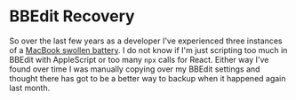 # BBEdit Recovery

So over the last few years as a developer I've experienced three instances of a [MacBook swollen battery](https://www.consumerreports.org/laptop-computers/some-macbook-pro-batteries-can-swell-what-you-need-to-know/). I do not know if I'm just scripting too much in BBEdit with AppleScript or too many `npx` calls for React. Either way I've found over time I was manually copying over my BBEdit settings and thought there has got to be a better way to backup when it happened again last month.
